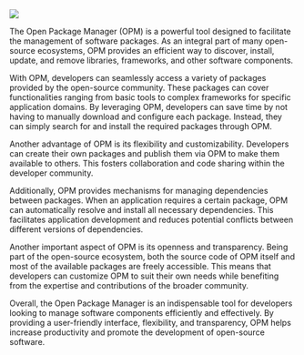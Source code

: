 <img src="https://cdn.discordapp.com/attachments/698641984499220531/1229792066855374928/opm-logo-text.png?ex=6630f81d&is=661e831d&hm=4bde0f1425eec233f6832b4aff89892bc1e1e69c4741d1e5e5951fb9cda3dfbb&" />


The Open Package Manager (OPM) is a powerful tool designed to facilitate the management of software packages. As an integral part of many open-source ecosystems, OPM provides an efficient way to discover, install, update, and remove libraries, frameworks, and other software components.

With OPM, developers can seamlessly access a variety of packages provided by the open-source community. These packages can cover functionalities ranging from basic tools to complex frameworks for specific application domains. By leveraging OPM, developers can save time by not having to manually download and configure each package. Instead, they can simply search for and install the required packages through OPM.

Another advantage of OPM is its flexibility and customizability. Developers can create their own packages and publish them via OPM to make them available to others. This fosters collaboration and code sharing within the developer community.

Additionally, OPM provides mechanisms for managing dependencies between packages. When an application requires a certain package, OPM can automatically resolve and install all necessary dependencies. This facilitates application development and reduces potential conflicts between different versions of dependencies.

Another important aspect of OPM is its openness and transparency. Being part of the open-source ecosystem, both the source code of OPM itself and most of the available packages are freely accessible. This means that developers can customize OPM to suit their own needs while benefiting from the expertise and contributions of the broader community.

Overall, the Open Package Manager is an indispensable tool for developers looking to manage software components efficiently and effectively. By providing a user-friendly interface, flexibility, and transparency, OPM helps increase productivity and promote the development of open-source software.
